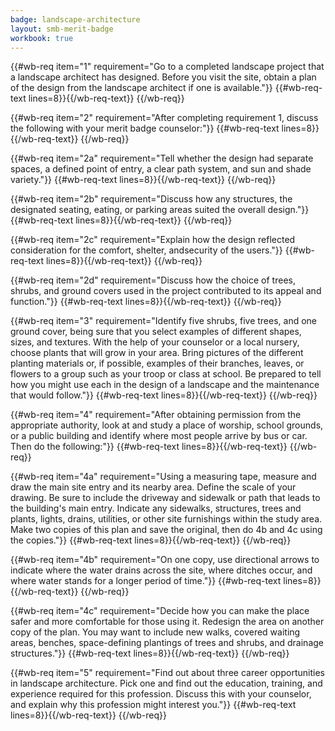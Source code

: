 ```yaml
---
badge: landscape-architecture
layout: smb-merit-badge
workbook: true
---
```



{{#wb-req item="1" requirement="Go to a completed landscape project that a landscape architect has designed. Before you visit the site, obtain a plan of the design from the landscape architect if one is available."}}
{{#wb-req-text lines=8}}{{/wb-req-text}}
{{/wb-req}}

{{#wb-req item="2" requirement="After completing requirement 1, discuss the following with your merit badge counselor:"}}
{{#wb-req-text lines=8}}{{/wb-req-text}}
{{/wb-req}}

{{#wb-req item="2a" requirement="Tell whether the design had separate spaces, a defined point of entry, a clear path system, and sun and shade variety."}}
{{#wb-req-text lines=8}}{{/wb-req-text}}
{{/wb-req}}

{{#wb-req item="2b" requirement="Discuss how any structures, the designated seating, eating, or parking areas suited the overall design."}}
{{#wb-req-text lines=8}}{{/wb-req-text}}
{{/wb-req}}

{{#wb-req item="2c" requirement="Explain how the design reflected consideration for the comfort, shelter, andsecurity of the users."}}
{{#wb-req-text lines=8}}{{/wb-req-text}}
{{/wb-req}}

{{#wb-req item="2d" requirement="Discuss how the choice of trees, shrubs, and ground covers used in the project contributed to its appeal and function."}}
{{#wb-req-text lines=8}}{{/wb-req-text}}
{{/wb-req}}

{{#wb-req item="3" requirement="Identify five shrubs, five trees, and one ground cover, being sure that you select examples of different shapes, sizes, and textures. With the help of your counselor or a local nursery, choose plants that will grow in your area. Bring pictures of the different planting materials or, if possible, examples of their branches, leaves, or flowers to a group such as your troop or class at school. Be prepared to tell how you might use each in the design of a landscape and the maintenance that would follow."}}
{{#wb-req-text lines=8}}{{/wb-req-text}}
{{/wb-req}}

{{#wb-req item="4" requirement="After obtaining permission from the appropriate authority, look at and study a place of worship, school grounds, or a public building and identify where most people arrive by bus or car. Then do the following:"}}
{{#wb-req-text lines=8}}{{/wb-req-text}}
{{/wb-req}}

{{#wb-req item="4a" requirement="Using a measuring tape, measure and draw the main site entry and its nearby area. Define the scale of your drawing. Be sure to include the driveway and sidewalk or path that leads to the building's main entry. Indicate any sidewalks, structures, trees and plants, lights, drains, utilities, or other site furnishings within the study area. Make two copies of this plan and save the original, then do 4b and 4c using the copies."}}
{{#wb-req-text lines=8}}{{/wb-req-text}}
{{/wb-req}}

{{#wb-req item="4b" requirement="On one copy, use directional arrows to indicate where the water drains across the site, where ditches occur, and where water stands for a longer period of time."}}
{{#wb-req-text lines=8}}{{/wb-req-text}}
{{/wb-req}}

{{#wb-req item="4c" requirement="Decide how you can make the place safer and more comfortable for those using it. Redesign the area on another copy of the plan. You may want to include new walks, covered waiting areas, benches, space-defining plantings of trees and shrubs, and drainage structures."}}
{{#wb-req-text lines=8}}{{/wb-req-text}}
{{/wb-req}}

{{#wb-req item="5" requirement="Find out about three career opportunities in landscape architecture. Pick one and find out the education, training, and experience required for this profession. Discuss this with your counselor, and explain why this profession might interest you."}}
{{#wb-req-text lines=8}}{{/wb-req-text}}
{{/wb-req}}
